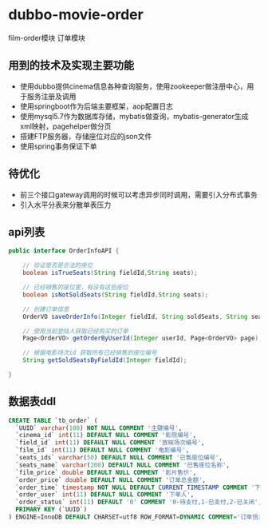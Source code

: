 # dubbo-movie-order
film-order模块
订单模块<br>

## 用到的技术及实现主要功能<br>
* 使用dubbo提供cinema信息各种查询服务，使用zookeeper做注册中心，用于服务注册及调用<br>
* 使用springboot作为后端主要框架，aop配置日志<br>
* 使用mysql5.7作为数据库存储，mybatis做查询，mybatis-generator生成xml映射，pagehelper做分页<br>
* 搭建FTP服务器，存储座位对应的json文件
* 使用spring事务保证下单

## 待优化
* 前三个接口gateway调用的时候可以考虑异步同时调用，需要引入分布式事务
* 引入水平分表来分散单表压力

## api列表<br>
```java
public interface OrderInfoAPI {

    // 验证是否是合法的座位
    boolean isTrueSeats(String fieldId,String seats);

    // 已经销售的座位里，有没有这些座位
    boolean isNotSoldSeats(String fieldId,String seats);

    // 创建订单信息
    OrderVO saveOrderInfo(Integer fieldId, String soldSeats, String seatsName, Integer userId);

    // 使用当前登陆人获取已经购买的订单
    Page<OrderVO> getOrderByUserId(Integer userId, Page<OrderVO> page);

    // 根据电影场次id 获取所有已经销售的座位编号
    String getSoldSeatsByFieldId(Integer fieldId);

}
```

## 数据表ddl<br>
```sql
CREATE TABLE `tb_order` (
  `UUID` varchar(100) NOT NULL COMMENT '主键编号',
  `cinema_id` int(11) DEFAULT NULL COMMENT '影院编号',
  `field_id` int(11) DEFAULT NULL COMMENT '放映场次编号',
  `film_id` int(11) DEFAULT NULL COMMENT '电影编号',
  `seats_ids` varchar(50) DEFAULT NULL COMMENT '已售座位编号',
  `seats_name` varchar(200) DEFAULT NULL COMMENT '已售座位名称',
  `film_price` double DEFAULT NULL COMMENT '影片售价',
  `order_price` double DEFAULT NULL COMMENT '订单总金额',
  `order_time` timestamp NOT NULL DEFAULT CURRENT_TIMESTAMP COMMENT '下单时间',
  `order_user` int(11) DEFAULT NULL COMMENT '下单人',
  `order_status` int(11) DEFAULT '0' COMMENT '0-待支付,1-已支付,2-已关闭',
  PRIMARY KEY (`UUID`)
) ENGINE=InnoDB DEFAULT CHARSET=utf8 ROW_FORMAT=DYNAMIC COMMENT='订单信息表';
```

